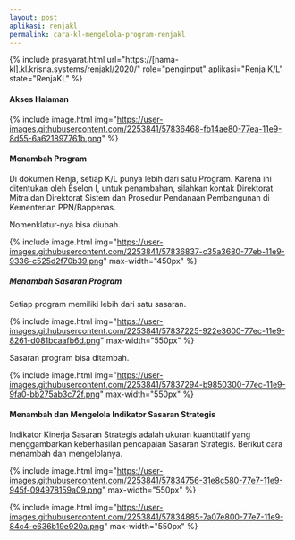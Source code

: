 ```yaml
---
layout: post
aplikasi: renjakl
permalink: cara-kl-mengelola-program-renjakl
---
```


{% include prasyarat.html 
    url="https://[nama-kl].kl.krisna.systems/renjakl/2020/"
    role="penginput"
    aplikasi="Renja K/L"
    state="RenjaKL"
%}

#### Akses Halaman

{% include image.html
    img="https://user-images.githubusercontent.com/2253841/57836468-fb14ae80-77ea-11e9-8d55-6a621897761b.png"
%}

#### Menambah Program

Di dokumen Renja, setiap K/L punya lebih dari satu Program. Karena ini ditentukan oleh Eselon I, untuk penambahan, silahkan kontak Direktorat Mitra dan Direktorat Sistem dan Prosedur Pendanaan Pembangunan di Kementerian PPN/Bappenas.

Nomenklatur-nya bisa diubah.

{% include image.html
    img="https://user-images.githubusercontent.com/2253841/57836837-c35a3680-77eb-11e9-9336-c525d2f70b39.png"
    max-width="450px"
%}

##### Menambah Sasaran Program

Setiap program memiliki lebih dari satu sasaran.

{% include image.html
    img="https://user-images.githubusercontent.com/2253841/57837225-922e3600-77ec-11e9-8261-d081bcaafb6d.png"
    max-width="550px"
%}

Sasaran program bisa ditambah.

{% include image.html
    img="https://user-images.githubusercontent.com/2253841/57837294-b9850300-77ec-11e9-9fa0-bb275ab3c72f.png"
    max-width="550px"
%}

#### Menambah dan Mengelola Indikator Sasaran Strategis

Indikator Kinerja Sasaran Strategis adalah ukuran kuantitatif yang menggambarkan keberhasilan pencapaian Sasaran Strategis. Berikut cara menambah dan mengelolanya.

{% include image.html
    img="https://user-images.githubusercontent.com/2253841/57834756-31e8c580-77e7-11e9-945f-094978159a09.png"
    max-width="550px"
%}

{% include image.html
    img="https://user-images.githubusercontent.com/2253841/57834885-7a07e800-77e7-11e9-84c4-e636b19e920a.png"
    max-width="550px"
%}

